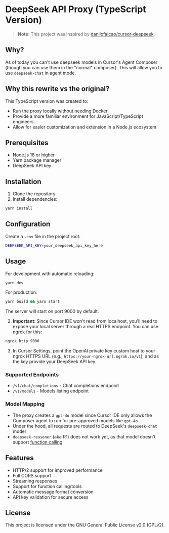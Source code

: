 # DeepSeek API Proxy (TypeScript Version)

> **Note**: This project was inspired by [danilofalcao/cursor-deepseek](https://github.com/danilofalcao/cursor-deepseek).

## Why?

As of today you can't use deepseek models in Cursor's Agent Composer (though you can use them in the "normal" composer). This will allow you to use `deepseek-chat` in agent mode.

## Why this rewrite vs the original?

This TypeScript version was created to:

- Run the proxy locally without needing Docker
- Provide a more familiar environment for JavaScript/TypeScript engineers
- Allow for easier customization and extension in a Node.js ecosystem

## Prerequisites

- Node.js 18 or higher
- Yarn package manager
- DeepSeek API key

## Installation

1. Clone the repository
2. Install dependencies:

```bash
yarn install
```

## Configuration

Create a `.env` file in the project root:

```bash
DEEPSEEK_API_KEY=your_deepseek_api_key_here
```

## Usage

For development with automatic reloading:

```bash
yarn dev
```

For production:

```bash
yarn build && yarn start
```

The server will start on port 9000 by default.

2. **Important**: Since Cursor IDE won't read from localhost, you'll need to expose your local server through a real HTTPS endpoint. You can use [ngrok](https://ngrok.com/) for this:

```bash
ngrok http 9000
```

3. In Cursor Settings, point the OpenAI private key custom host to your ngrok HTTPS URL (e.g., `https://your-ngrok-url.ngrok.io/v1`), and as the key provide your DeepSeek API key.

### Supported Endpoints

- `/v1/chat/completions` - Chat completions endpoint
- `/v1/models` - Models listing endpoint

### Model Mapping

- The proxy creates a `gpt-4o` model since Cursor IDE only allows the Composer agent to run for pre-approved models like `gpt-4o`
- Under the hood, all requests are routed to DeepSeek's `deepseek-chat` model
- `deepseek-reasoner` (aka R1) does not work yet, as that model doesn't support [function calling](https://api-docs.deepseek.com/guides/function_calling)

## Features

- HTTP/2 support for improved performance
- Full CORS support
- Streaming responses
- Support for function calling/tools
- Automatic message format conversion
- API key validation for secure access

## License

This project is licensed under the GNU General Public License v2.0 (GPLv2).
